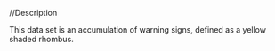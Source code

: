//Description

This data set is an accumulation of warning signs, defined as a yellow shaded rhombus.
